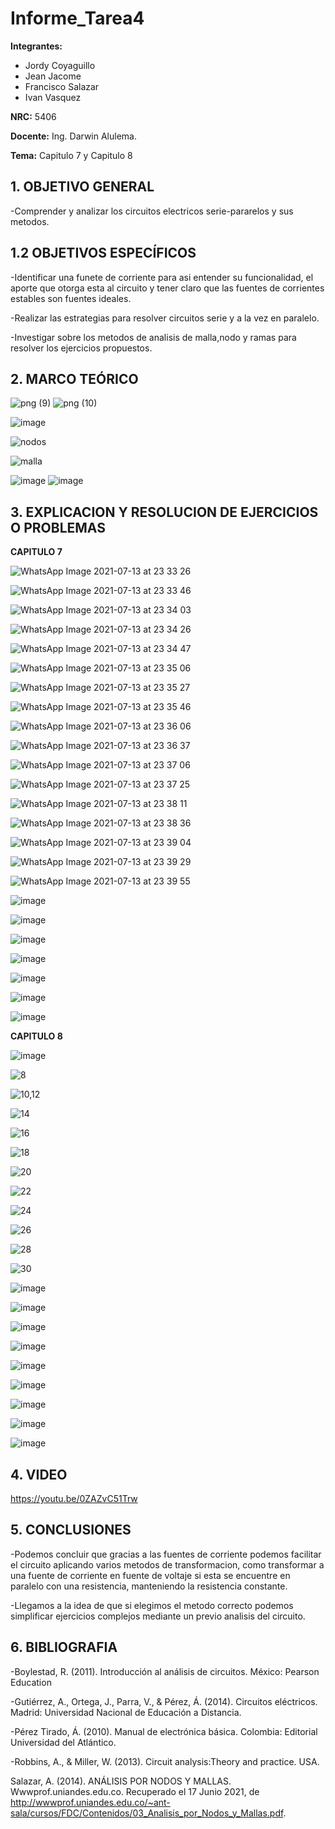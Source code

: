 # Informe_Tarea4
**Integrantes:**
- Jordy Coyaguillo
- Jean Jacome
- Francisco Salazar
- Ivan Vasquez



 **NRC:** 5406
 
 **Docente:** Ing. Darwin Alulema.
 
 **Tema:** Capitulo 7 y Capitulo 8 
 
 ## 1. OBJETIVO GENERAL
 
-Comprender y analizar los circuitos electricos serie-pararelos y sus metodos.


 ## 1.2 OBJETIVOS ESPECÍFICOS
 
-Identificar una funete de corriente para asi entender su funcionalidad, el aporte que otorga esta al circuito y tener claro que las fuentes de corrientes estables son fuentes ideales.

-Realizar las estrategias  para resolver circuitos serie y a la vez en paralelo.

-Investigar sobre los metodos de analisis de malla,nodo y ramas para resolver los ejercicios propuestos.

 ## 2. MARCO TEÓRICO 
 

![png (9)](https://user-images.githubusercontent.com/85137954/125520694-2e7aeaa5-b805-47dd-85c0-2f57ab340656.png)
![png (10)](https://user-images.githubusercontent.com/85137954/125537929-a08e9253-6eef-49e5-bb88-304a78221b96.png)

![image](https://user-images.githubusercontent.com/85137954/125568575-352a651e-5e1d-4086-bfe2-bfa36443bb96.png)

![nodos](https://user-images.githubusercontent.com/84586968/125584888-2005881c-63ce-4e1f-8559-c24487821760.png)

![malla](https://user-images.githubusercontent.com/84586968/125584891-e25e53aa-1ad8-400d-b907-4e7257c5128a.png)


![image](https://user-images.githubusercontent.com/85137954/125565314-e0ab15f6-546d-43fc-bc11-21679ce99930.png)
![image](https://user-images.githubusercontent.com/85137954/125571280-755a0f9d-a16b-44d1-835e-689d70c950a5.png)



 
 ## 3. EXPLICACION Y RESOLUCION DE EJERCICIOS O PROBLEMAS 
 
 **CAPITULO 7**
 
 ![WhatsApp Image 2021-07-13 at 23 33 26](https://user-images.githubusercontent.com/85137954/125562288-9d4ba8b9-d4d7-4272-9f96-9dd55bbfdf2d.jpeg)

![WhatsApp Image 2021-07-13 at 23 33 46](https://user-images.githubusercontent.com/85137954/125562296-33ca472d-ac96-462f-b09d-56d486691d10.jpeg)

![WhatsApp Image 2021-07-13 at 23 34 03](https://user-images.githubusercontent.com/85137954/125562308-783e7cfa-d3f9-4606-bae0-78ba96fd06e8.jpeg)
 
 ![WhatsApp Image 2021-07-13 at 23 34 26](https://user-images.githubusercontent.com/85137954/125562322-a8c39373-31d0-462a-886e-e72fc1a6586a.jpeg)

![WhatsApp Image 2021-07-13 at 23 34 47](https://user-images.githubusercontent.com/85137954/125562336-3d1bb4af-c7f7-4450-b1f1-a55710a4f7b9.jpeg)

![WhatsApp Image 2021-07-13 at 23 35 06](https://user-images.githubusercontent.com/85137954/125562345-008d091d-6dcb-4127-a05b-633e4589be3b.jpeg)

![WhatsApp Image 2021-07-13 at 23 35 27](https://user-images.githubusercontent.com/85137954/125562359-53abc8ef-258b-4cf3-8dd9-7480933411a7.jpeg)

![WhatsApp Image 2021-07-13 at 23 35 46](https://user-images.githubusercontent.com/85137954/125562370-0124038f-628a-4938-b850-bff45c54c116.jpeg)

![WhatsApp Image 2021-07-13 at 23 36 06](https://user-images.githubusercontent.com/85137954/125562379-2f414f15-a542-47ab-be9a-45bc9d01a006.jpeg)

![WhatsApp Image 2021-07-13 at 23 36 37](https://user-images.githubusercontent.com/85137954/125562387-7b817f71-fd60-48d4-9216-23f5a0f59fec.jpeg)

![WhatsApp Image 2021-07-13 at 23 37 06](https://user-images.githubusercontent.com/85137954/125562397-1e8fab0d-c141-4c7c-aa7e-453192217b68.jpeg)
 
![WhatsApp Image 2021-07-13 at 23 37 25](https://user-images.githubusercontent.com/85137954/125562410-bd61860f-29b0-4343-bbef-47422e54112c.jpeg)
 
![WhatsApp Image 2021-07-13 at 23 38 11](https://user-images.githubusercontent.com/85137954/125562418-dc4cd283-65ef-4a67-9e9c-a7eac4ec40f7.jpeg)
 
![WhatsApp Image 2021-07-13 at 23 38 36](https://user-images.githubusercontent.com/85137954/125562432-0054dc3b-7caa-448f-ad53-d3586d355888.jpeg)
 
![WhatsApp Image 2021-07-13 at 23 39 04](https://user-images.githubusercontent.com/85137954/125562448-7a567e38-f1fd-4fff-bd9b-bf11e07dc082.jpeg)
 
![WhatsApp Image 2021-07-13 at 23 39 29](https://user-images.githubusercontent.com/85137954/125562466-cb89938e-6a84-48db-8f98-5c2a1ecd5932.jpeg)
 
![WhatsApp Image 2021-07-13 at 23 39 55](https://user-images.githubusercontent.com/85137954/125562477-74ef74b0-e73a-450a-82c8-b274c0615531.jpeg)
 
 ![image](https://user-images.githubusercontent.com/85137954/125556457-cb86910e-8a25-4c8b-808a-3b8ef2a4c265.png)
 
 ![image](https://user-images.githubusercontent.com/85137954/125556363-f3806355-7382-4768-a67c-dc31c94da9c9.png)

 ![image](https://user-images.githubusercontent.com/85137954/125559502-0b42974b-06d5-4d16-a5c0-e30f6c11fb44.png)

![image](https://user-images.githubusercontent.com/85137954/125559608-4a5c7022-7be7-4cdc-a038-07f8ea61e0e5.png)

![image](https://user-images.githubusercontent.com/85137954/125559815-42e914d3-df11-4ffb-80eb-e4bf58501f6c.png)

![image](https://user-images.githubusercontent.com/85137954/125559979-7cc1e24b-d8e3-4a88-ac4e-c399c82a704a.png)

![image](https://user-images.githubusercontent.com/85137954/125560038-4e0678da-b0bb-4ddf-8b48-7caa739e1aae.png)


 **CAPITULO 8**
 
 ![image](https://user-images.githubusercontent.com/85137954/125617073-8d343ebf-ba95-4b55-be55-472adf55309e.png)
 
 ![8](https://user-images.githubusercontent.com/84586968/125583779-f44472fd-288d-4d1a-b137-eafa7c83723c.PNG)
 
![10,12](https://user-images.githubusercontent.com/84586968/125583787-0ba42ad3-982d-408d-a441-5c98ddee43f5.PNG)

![14](https://user-images.githubusercontent.com/84586968/125583794-69a373df-9c1b-4458-a7c2-f290740d2e86.PNG)

![16](https://user-images.githubusercontent.com/84586968/125583798-416cfadc-aa69-42f0-be85-b56f9116612c.PNG)

![18](https://user-images.githubusercontent.com/84586968/125583812-c54a332c-235c-4eb1-a02c-a4b385c6ff73.PNG)

![20](https://user-images.githubusercontent.com/84586968/125583817-6d6e7c6b-9572-4ce6-8d40-a69c1f7ac5d9.PNG)

![22](https://user-images.githubusercontent.com/84586968/125583848-dd2cdf6d-d974-4c76-ac51-22f7ef8919f0.PNG)

![24](https://user-images.githubusercontent.com/84586968/125583854-91bbb89d-4d1f-4962-ac0a-57a4b8e84ee5.PNG)

![26](https://user-images.githubusercontent.com/84586968/125583858-cb7b3d60-6ff1-4bdc-86e2-4e284139d11b.PNG)

![28](https://user-images.githubusercontent.com/84586968/125583864-148b8990-9262-4071-a717-8a83902f9348.PNG)

![30](https://user-images.githubusercontent.com/84586968/125583869-962bb10d-dfa2-410b-bd35-cc593f6c971a.PNG)
 
 ![image](https://user-images.githubusercontent.com/85137954/125571323-f91362c7-5856-4982-8955-2036c4666459.png)
 
![image](https://user-images.githubusercontent.com/85137954/125571351-eebf9476-3bbc-446f-a591-283129e4ccd1.png)

![image](https://user-images.githubusercontent.com/85137954/125571386-5810f4ae-7e33-40cd-bb77-767bf0344b50.png)

![image](https://user-images.githubusercontent.com/85137954/125571445-02e4e651-a671-4a38-be82-b40fed4c2ad5.png)

![image](https://user-images.githubusercontent.com/85137954/125571471-ed4fccf1-8d88-459b-8ed9-4efe8d96179f.png)

![image](https://user-images.githubusercontent.com/85137954/125571492-9c893540-6bd4-4991-b0a8-2d87a846d860.png)

![image](https://user-images.githubusercontent.com/85137954/125571510-5ed59ef4-9e7f-4a1e-bd48-3986033d7d1e.png)

![image](https://user-images.githubusercontent.com/85137954/125571524-987d36f0-f432-47b6-a810-6dbcae836ced.png)

![image](https://user-images.githubusercontent.com/85137954/125571608-d47c3d2d-5431-45c4-b927-6e0310a39a68.png)

## 4. VIDEO

https://youtu.be/0ZAZvC51Trw

## 5. CONCLUSIONES

-Podemos concluir que gracias a las fuentes de corriente podemos facilitar el circuito aplicando varios metodos de transformacion, como transformar a una fuente de corriente en fuente de voltaje si esta se encuentre en paralelo con una resistencia, manteniendo la resistencia constante.

-Llegamos a la idea de que si elegimos el metodo correcto podemos  simplificar ejercicios complejos mediante un previo analisis del circuito.


## 6. BIBLIOGRAFIA

-Boylestad, R. (2011). Introducción al análisis de circuitos. México: Pearson Education

-Gutiérrez, A., Ortega, J., Parra, V., & Pérez, Á. (2014). Circuitos eléctricos. Madrid: Universidad Nacional de Educación a Distancia.

-Pérez Tirado, Á. (2010). Manual de electrónica básica. Colombia: Editorial Universidad del Atlántico.

-Robbins, A., & Miller, W. (2013). Circuit analysis:Theory and practice. USA.

Salazar, A. (2014). ANÁLISIS POR NODOS Y MALLAS. Wwwprof.uniandes.edu.co. Recuperado el 17 Junio 2021, de http://wwwprof.uniandes.edu.co/~ant-sala/cursos/FDC/Contenidos/03_Analisis_por_Nodos_y_Mallas.pdf.


